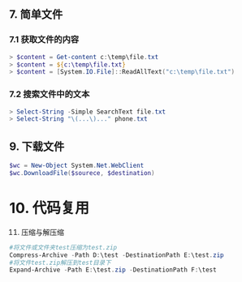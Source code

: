 ## 7. 简单文件
### 7.1 获取文件的内容

```powershell
> $content = Get-content c:\temp\file.txt
> $content = ${c:\temp\file.txt}
> $content = [System.IO.File]::ReadAllText("c:\temp\file.txt")
```

### 7.2 搜索文件中的文本
```powershell
> Select-String -Simple SearchText file.txt
> Select-String "\(...\)..." phone.txt
```

## 9. 下载文件

```powershell
$wc = New-Object System.Net.WebClient
$wc.DownloadFile($sourece, $destination)
```

# 10. 代码复用





11. 压缩与解压缩

```powershell
#将文件或文件夹test压缩为test.zip
Compress-Archive -Path D:\test -DestinationPath E:\test.zip
#将文件test.zip解压到test目录下
Expand-Archive -Path E:\test.zip -DestinationPath F:\test
```





